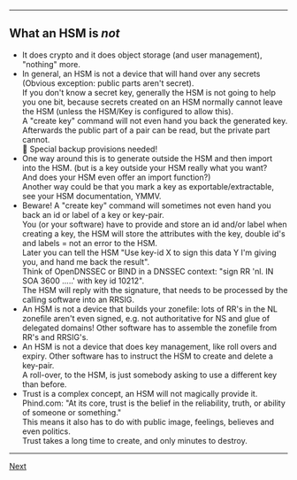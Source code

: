---------------------
## What an HSM is *not*
-   It does crypto and it does object storage (and user management), "nothing" more.
-   In general, an HSM is not a device that will hand over any secrets
    (Obvious exception: public parts aren't secret).  
    If you don't know a secret key, generally the HSM is not going to
    help you one bit, because secrets created on an HSM normally cannot leave
    the HSM (unless the HSM/Key is configured to allow this).  
    A "create key" command will not even hand you back the generated key.
    Afterwards the public part of a pair can be read, but the private
    part cannot.  
    :loudspeaker: Special backup provisions needed!
-   One way around this is to generate outside the HSM and then import
    into the HSM. (but is a key outside your HSM really what you want?  
    And does your HSM even offer an import function?)  
    Another way could be that you mark a key as exportable/extractable,
    see your HSM documentation, YMMV.
-   Beware! A "create key" command will sometimes not even hand you back an id or label of a key or
    key-pair.  
    You (or your software) have to provide and store an id and/or label
    when creating a key, the HSM will store the attributes with the key,
    double id\'s and labels = not an error to the HSM.  
    Later you can tell the HSM "Use key-id X to sign this data Y I'm
    giving you, and hand me back the result".  
    Think of OpenDNSSEC or BIND in a DNSSEC context: "sign RR 'nl. IN
    SOA 3600 .....' with key id 10212".  
    The HSM will reply with the signature, that needs to be processed by
    the calling software into an RRSIG.
-   An HSM is not a device that builds your zonefile: lots of RR's in
    the NL zonefile aren't even signed, e.g. not authoritative for NS
    and glue of delegated domains! Other software has to assemble the zonefile from RR's and
    RRSIG's.
-   An HSM is not a device that does key management, like roll overs and
    expiry. Other software has to instruct the HSM to create and delete
    a key-pair.  
    A roll-over, to the HSM, is just somebody asking to use a different
    key than before.
-   Trust is a complex concept, an HSM will not magically provide it.<br>
    Phind.com: "At its core, trust is the belief in the reliability, truth, or ability of someone or something."<br>
    This means it also has to do with public image, feelings, believes and even politics.<br>
    Trust takes a long time to create, and only minutes to destroy.

--------------------
[Next](https://github.com/niek-sidn/hsm_workshop_nethsm/blob/main/Slide03.md)
